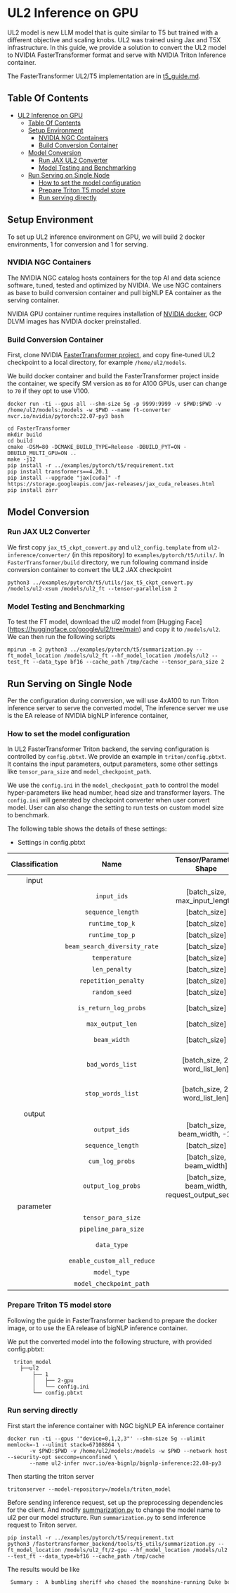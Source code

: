 <!--
# Copyright (c) 2022, NVIDIA CORPORATION. All rights reserved.
#
# Redistribution and use in source and binary forms, with or without
# modification, are permitted provided that the following conditions
# are met:
#  * Redistributions of source code must retain the above copyright
#    notice, this list of conditions and the following disclaimer.
#  * Redistributions in binary form must reproduce the above copyright
#    notice, this list of conditions and the following disclaimer in the
#    documentation and/or other materials provided with the distribution.
#  * Neither the name of NVIDIA CORPORATION nor the names of its
#    contributors may be used to endorse or promote products derived
#    from this software without specific prior written permission.
#
# THIS SOFTWARE IS PROVIDED BY THE COPYRIGHT HOLDERS ``AS IS'' AND ANY
# EXPRESS OR IMPLIED WARRANTIES, INCLUDING, BUT NOT LIMITED TO, THE
# IMPLIED WARRANTIES OF MERCHANTABILITY AND FITNESS FOR A PARTICULAR
# PURPOSE ARE DISCLAIMED.  IN NO EVENT SHALL THE COPYRIGHT OWNER OR
# CONTRIBUTORS BE LIABLE FOR ANY DIRECT, INDIRECT, INCIDENTAL, SPECIAL,
# EXEMPLARY, OR CONSEQUENTIAL DAMAGES (INCLUDING, BUT NOT LIMITED TO,
# PROCUREMENT OF SUBSTITUTE GOODS OR SERVICES; LOSS OF USE, DATA, OR
# PROFITS; OR BUSINESS INTERRUPTION) HOWEVER CAUSED AND ON ANY THEORY
# OF LIABILITY, WHETHER IN CONTRACT, STRICT LIABILITY, OR TORT
# (INCLUDING NEGLIGENCE OR OTHERWISE) ARISING IN ANY WAY OUT OF THE USE
# OF THIS SOFTWARE, EVEN IF ADVISED OF THE POSSIBILITY OF SUCH DAMAGE.
-->

# UL2 Inference on GPU

UL2 model is new LLM model that is quite similar to T5 but trained with a different objective and scaling knobs. UL2 was trained using Jax and T5X infrastructure. In this guide, we provide a solution to convert the UL2 model to NVIDIA FasterTransformer format and serve with NVIDIA Triton Inference container. 

The FasterTransformer UL2/T5 implementation are in [t5_guide.md](https://github.com/NVIDIA/FasterTransformer/blob/main/docs/t5_guide.md). 

## Table Of Contents
 
- [UL2 Inference on GPU](#ul2-inference-on-gpu)
  - [Table Of Contents](#table-of-contents)
  - [Setup Environment](#setup-environment)
    - [NVIDIA NGC Containers](#nvidia-ngc-containers)
    - [Build Conversion Container](#build-conversion-container)
  - [Model Conversion](#model-conversion)
    - [Run JAX UL2 Converter](#run-jax-ul2-converter)
    - [Model Testing and Benchmarking](#model-testing-and-benchmarking)
  - [Run Serving on Single Node](#run-serving-on-single-node)
    - [How to set the model configuration](#how-to-set-the-model-configuration)
    - [Prepare Triton T5 model store](#prepare-triton-t5-model-store)
    - [Run serving directly](#run-serving-directly)

## Setup Environment

To set up UL2 inference environment on GPU, we will build 2 docker environments, 1 for conversion and 1 for serving. 

### NVIDIA NGC Containers

The NVIDIA NGC catalog hosts containers for the top AI and data science software, tuned, tested and optimized by NVIDIA. We use NGC containers as base to build conversion container and pull bigNLP EA container as the serving container. 

NVIDIA GPU container runtime requires installation of [NVIDIA docker](https://docs.nvidia.com/datacenter/cloud-native/container-toolkit/overview.html), GCP DLVM images has NVIDIA docker preinstalled.

### Build Conversion Container

First, clone NVIDIA [FasterTransformer project](https://github.com/NVIDIA/FasterTransformer), and copy fine-tuned UL2 checkpoint to a local directory, for example `/home/ul2/models`.

We build docker container and build the FasterTransformer project inside the container, we specify SM version as `80` for A100 GPUs, user can change to `70` if they opt to use V100. 
```
docker run -ti --gpus all --shm-size 5g -p 9999:9999 -v $PWD:$PWD -v /home/ul2/models:/models -w $PWD --name ft-converter nvcr.io/nvidia/pytorch:22.07-py3 bash

cd FasterTransformer
mkdir build
cd build
cmake -DSM=80 -DCMAKE_BUILD_TYPE=Release -DBUILD_PYT=ON -DBUILD_MULTI_GPU=ON ..
make -j12
pip install -r ../examples/pytorch/t5/requirement.txt
pip install transformers==4.20.1
pip install --upgrade "jax[cuda]" -f https://storage.googleapis.com/jax-releases/jax_cuda_releases.html
pip install zarr
```

## Model Conversion

### Run JAX UL2 Converter

We first copy `jax_t5_ckpt_convert.py` and `ul2_config.template` from `ul2-inference/converter/` (in this repository) to `examples/pytorch/t5/utils/`. In `FasterTransformer/build` directory, we run following command  inside conversion container to convert the UL2 JAX checkpoint 

```
python3 ../examples/pytorch/t5/utils/jax_t5_ckpt_convert.py /models/ul2-xsum /models/ul2_ft --tensor-parallelism 2
```

### Model Testing and Benchmarking

To test the FT model, download the ul2 model from [Hugging Face] (https://huggingface.co/google/ul2/tree/main) and copy it to `/models/ul2`. We can then run the following scripts
```
mpirun -n 2 python3 ../examples/pytorch/t5/summarization.py --ft_model_location /models/ul2_ft --hf_model_location /models/ul2 --test_ft --data_type bf16 --cache_path /tmp/cache --tensor_para_size 2
```

## Run Serving on Single Node

Per the configuration during conversion, we will use 4xA100 to run Triton inference server to serve the converted model, The inference server we use is the EA release of NVIDIA bigNLP inference container, 

### How to set the model configuration

In UL2 FasterTransformer Triton backend, the serving configuration is controlled by `config.pbtxt`. We provide an example in `triton/config.pbtxt`. It contains the input parameters, output parameters, some other settings like `tensor_para_size` and `model_checkpoint_path`. 

We use the `config.ini` in the `model_checkpoint_path` to control the model hyper-parameters like head number, head size and transformer layers. The `config.ini` will generated by checkpoint converter when user convert model. User can also change the setting to run tests on custom model size to benchmark.  

The following table shows the details of these settings:

* Settings in config.pbtxt

| Classification |             Name             |              Tensor/Parameter Shape              | Data Type |                                                                 Description                                                                 |
| :------------: | :--------------------------: | :----------------------------------------------: | :-------: | :-----------------------------------------------------------------------------------------------------------------------------------------: |
|     input      |                              |                                                  |           |                                                                                                                                             |
|                |         `input_ids`          |          [batch_size, max_input_length]          |  uint32   |                                                        input ids after tokenization                                                         |
|                |      `sequence_length`       |                   [batch_size]                   |  uint32   |                                                     real sequence length of each input                                                      |
|                |       `runtime_top_k`        |                   [batch_size]                   |  uint32   |                                                 **Optional**. candidate number for sampling                                                 |
|                |       `runtime_top_p`        |                   [batch_size]                   |   float   |                                               **Optional**. candidate threshold for sampling                                                |
|                | `beam_search_diversity_rate` |                   [batch_size]                   |   float   |                     **Optional**. diversity rate for beam search in this [paper](https://arxiv.org/pdf/1611.08562.pdf)                      |
|                |        `temperature`         |                   [batch_size]                   |   float   |                                                     **Optional**. temperature for logit                                                     |
|                |        `len_penalty`         |                   [batch_size]                   |   float   |                                                   **Optional**. length penalty for logit                                                    |
|                |     `repetition_penalty`     |                   [batch_size]                   |   float   |                                                 **Optional**. repetition penalty for logit                                                  |
|                |        `random_seed`         |                   [batch_size]                   |  uint64   |                                                   **Optional**. random seed for sampling                                                    |
|                |    `is_return_log_probs`     |                   [batch_size]                   |   bool    |                                    **Optional**. flag to return the log probs of generated token or not.                                    |
|                |       `max_output_len`       |                   [batch_size]                   |  uint32   |                                                  **Optional**. max output sequence length                                                   |
|                |         `beam_width`         |                   [batch_size]                   |  uint32   |                                   **Optional**. beam size for beam search, using sampling if setting to 1                                   |
|                |       `bad_words_list`       |          [batch_size, 2, word_list_len]          |   int32   |  **Optional**. List of tokens (words) to never sample. Should be generated with FasterTransformer/examples/pytorch/gpt/utils/word_list.py   |
|                |      `stop_words_list`       |          [batch_size, 2, word_list_len]          |   int32   | **Optional**. List of tokens (words) that stop sampling. Should be generated with FasterTransformer/examples/pytorch/gpt/utils/word_list.py |
|     output     |                              |                                                  |           |                                                                                                                                             |
|                |         `output_ids`         |           [batch_size, beam_width, -1]           |  uint32   |                                                      output ids before detokenization                                                       |
|                |      `sequence_length`       |                   [batch_size]                   |  uint32   |                                                     real sequence length of each output                                                     |
|                |       `cum_log_probs`        |             [batch_size, beam_width]             |   float   |                                         **Optional**. cumulative log probability of output sentence                                         |
|                |      `output_log_probs`      | [batch_size, beam_width, request_output_seq_len] |   float   |                              **Optional**. It records the log probability of logits at each step for sampling.                              |
|   parameter    |                              |                                                  |           |                                                                                                                                             |
|                |      `tensor_para_size`      |                                                  |    int    |                                                   parallelism ways in tensor parallelism                                                    |
|                |     `pipeline_para_size`     |                                                  |    int    |                                                  parallelism ways in pipeline parallelism                                                   |
|                |         `data_type`          |                                                  |  string   |                                     infernce data type: fp32 = float32, fp16 = float16, bf16 = bfloat16                                     |
|                |  `enable_custom_all_reduce`  |                                                  |   bool    |                                                       use custom all reduction or not                                                       |
|                |         `model_type`         |                                                  |  string   |                                                                must use `T5`                                                                |
|                |   `model_checkpoint_path`    |                                                  |  string   |                                             the path to save `config.ini` and weights of model                                              |

### Prepare Triton T5 model store

Following the guide in FasterTransformer backend to prepare the docker image, or to use the EA release of bigNLP inference container. 

We put the converted model into the following structure, with provided config.pbtxt:
```
  triton_model
    ├──ul2 
        ├── 1
        │   ├── 2-gpu
        │   └── config.ini 
        └── config.pbtxt                    
```

### Run serving directly

First start the inference container with NGC bigNLP EA inference container 
```
docker run -ti --gpus '"device=0,1,2,3"' --shm-size 5g --ulimit memlock=-1 --ulimit stack=67108864 \
       -v $PWD:$PWD -v /home/ul2/models:/models -w $PWD --network host --security-opt seccomp=unconfined \
       --name ul2-infer nvcr.io/ea-bignlp/bignlp-inference:22.08-py3
```

Then starting the triton server
```
tritonserver --model-repository=/models/triton_model
```

Before sending inference request, set up the preprocessing dependencies for the client. And modify [summarization.py](https://github.com/triton-inference-server/fastertransformer_backend/blob/main/tools/t5_utils/summarization.py) to change the model name to ul2 per our model structure. Run `summarization.py` to send inference request to Triton server. 
```
pip install -r ../examples/pytorch/t5/requirement.txt
python3 /fastertransformer_backend/tools/t5_utils/summarization.py --ft_model_location /models/ul2_ft/2-gpu --hf_model_location /models/ul2  --test_ft --data_type=bf16 --cache_path /tmp/cache
```

The results would be like
```bash
 Summary :  A bumbling sheriff who chased the moonshine-running Duke boys back and forth across the back roads of a fictitious Georgia county has died.</s>.
```


